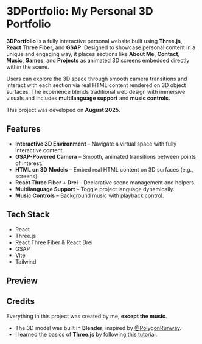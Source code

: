 # 3DPortfolio: My Personal 3D Portfolio

**3DPortfolio** is a fully interactive personal website built using **Three.js**, **React Three Fiber**, and **GSAP**. Designed to showcase personal content in a unique and engaging way, it places sections like **About Me**, **Contact**, **Music**, **Games**, and **Projects** as animated 3D screens embedded directly within the scene.

Users can explore the 3D space through smooth camera transitions and interact with each section via real HTML content rendered on 3D object surfaces. The experience blends traditional web design with immersive visuals and includes **multilanguage support** and **music controls**.

This project was developed on **August 2025**.

## Features

- **Interactive 3D Environment** – Navigate a virtual space with fully interactive content.
- **GSAP-Powered Camera** – Smooth, animated transitions between points of interest.
- **HTML on 3D Models** – Embed real HTML content on 3D surfaces (e.g., screens).
- **React Three Fiber + Drei** – Declarative scene management and helpers.
- **Multilanguage Support** – Toggle project language dynamically.
- **Music Controls** – Background music with playback control.

## Tech Stack

- React
- Three.js
- React Three Fiber & React Drei
- GSAP
- Vite
- Tailwind

## Preview


## Credits

Everything in this project was created by me, **except the music**.

- The 3D model was built in **Blender**, inspired by [@PolygonRunway](https://www.youtube.com/@polygonrunway).
- I learned the basics of **Three.js** by following this [tutorial](https://www.youtube.com/watch?v=AB6sulUMRGE&t=25130s).

